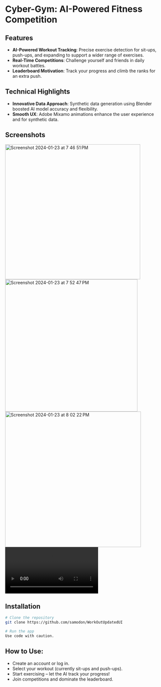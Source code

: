 # Cyber-Gym: AI-Powered Fitness Competition

## Features

- **AI-Powered Workout Tracking**: Precise exercise detection for sit-ups, push-ups, and expanding to support a wider range of exercises.
- **Real-Time Competitions**: Challenge yourself and friends in daily workout battles.
- **Leaderboard Motivation**: Track your progress and climb the ranks for an extra push.

## Technical Highlights

- **Innovative Data Approach**: Synthetic data generation using Blender boosted AI model accuracy and flexibility.
- **Smooth UX**: Adobe Mixamo animations enhance the user experience and for synthetic data.

## Screenshots

<img width="436" alt="Screenshot 2024-01-23 at 7 46 51 PM" src="https://github.com/samodon/WorkOutUpdatedUI/assets/77257036/42e085ac-6160-44ee-bea2-1da97e5caca8">  
<img width="427" alt="Screenshot 2024-01-23 at 7 52 47 PM" src="https://github.com/samodon/WorkOutUpdatedUI/assets/77257036/62aa6ce7-911d-4897-b7a4-74c9dcf4625f">
<img width="438" alt="Screenshot 2024-01-23 at 8 02 22 PM" src="https://github.com/samodon/WorkOutUpdatedUI/assets/77257036/f35c8634-879b-41af-b2d0-44de3d10f3cc">

<video src="https://github.com/samodon/WorkOutUpdatedUI/assets/77257036/4a1470de-05bc-494d-9a47-ce90a7282e3d" controls loop>
</video>




## Installation

```bash
# Clone the repository
git clone https://github.com/samodon/WorkOutUpdatedUI

# Run the app 
Use code with caution.
```

## How to Use:
- Create an account or log in.
- Select your workout (currently sit-ups and push-ups).
- Start exercising – let the AI track your progress!
- Join competitions and dominate the leaderboard.


